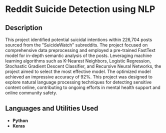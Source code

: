 <h1>Reddit Suicide Detection using NLP</h1>


<h2>Description</h2>
This project identified potential suicidal intentions within 226,704 posts sourced from the "SuicideWatch" subreddits. The project focused on comprehensive data preprocessing and employed a pre-trained FastText model for in-depth semantic analysis of the posts. Leveraging machine learning algorithms such as K-Nearest Neighbors, Logistic Regression, Stochastic Gradient Descent Classifier, and Recursive Neural Networks, the project aimed to select the most effective model. The optimized model achieved an impressive accuracy of 92%. This project was designed to explore natural language processing techniques for detecting sensitive content online, contributing to ongoing efforts in mental health support and online community safety.
<br />


<h2>Languages and Utilities Used</h2>

- <b>Python</b>
- <b>Keras</b> 
